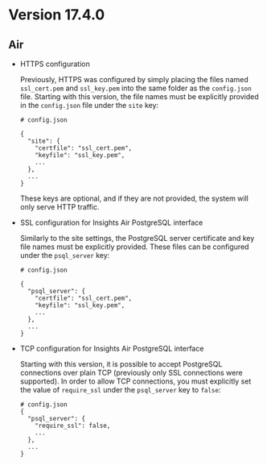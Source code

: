 # Version 17.4.0

## Air

- HTTPS configuration

  Previously, HTTPS was configured by simply placing the files named `ssl_cert.pem` and `ssl_key.pem` into the same folder as the `config.json` file. Starting with this version, the file names must be explicitly provided in the `config.json` file under the `site` key:

  ```
  # config.json

  {
    "site": {
      "certfile": "ssl_cert.pem",
      "keyfile": "ssl_key.pem",
      ...
    },
    ...
  }
  ```

  These keys are optional, and if they are not provided, the system will only serve HTTP traffic.

- SSL configuration for Insights Air PostgreSQL interface

  Similarly to the site settings, the PostgreSQL server certificate and key file names must be explicitly provided. These files can be configured under the `psql_server` key:

  ```
  # config.json

  {
    "psql_server": {
      "certfile": "ssl_cert.pem",
      "keyfile": "ssl_key.pem",
      ...
    },
    ...
  }
  ```

- TCP configuration for Insights Air PostgreSQL interface

  Starting with this version, it is possible to accept PostgreSQL connections over plain TCP (previously only SSL connections were supported). In order to allow TCP connections, you must explicitly set the value of `require_ssl` under the `psql_server` key to `false`:

  ```
  # config.json
  {
    "psql_server": {
      "require_ssl": false,
      ...
    },
    ...
  }
  ```
